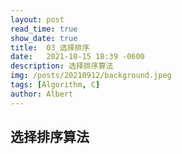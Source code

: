 ```yaml
---
layout: post
read_time: true
show_date: true
title:  03_选择排序
date:   2021-10-15 18:39 -0600
description: 选择排序算法
img: /posts/20210912/background.jpeg
tags: [Algorithm, C]
author: Albert
---
```


## 选择排序算法